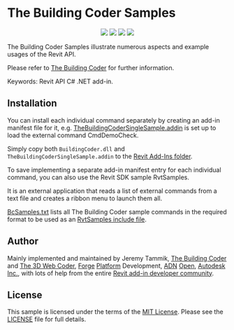 # The Building Coder Samples

<p align="center">
  <img src="https://img.shields.io/badge/Revit%20API-2022-blue.svg?style=for-the-badge">
  <img src="https://img.shields.io/badge/platform-Windows-lightgray.svg?style=for-the-badge">
  <img src="https://img.shields.io/badge/.NET-4.8-blue.svg?style=for-the-badge">
  <a href="http://opensource.org/licenses/MIT"><img src="https://img.shields.io/github/license/jeremytammik/RevitLookup?style=for-the-badge"></a>
</p>

The Building Coder Samples illustrate numerous aspects and example usages of the Revit API.

Please refer to [The Building Coder](http://thebuildingcoder.typepad.com) for further information.

Keywords: Revit API C# .NET add-in.

## Installation

You can install each individual command separately by creating an add-in manifest file for it,
e.g. [TheBuildingCoderSingleSample.addin](TheBuildingCoderSingleSample.addin) is
set up to load the external command CmdDemoCheck.

Simply copy both `BuildingCoder.dll` and `TheBuildingCoderSingleSample.addin` to
the [Revit Add-Ins folder](http://help.autodesk.com/view/RVT/2015/ENU/?guid=GUID-4FFDB03E-6936-417C-9772-8FC258A261F7).

To save implementing a separate add-in manifest entry for each individual command, you can also use the Revit SDK sample RvtSamples.

It is an external application that reads a list of external commands from a text file and creates a ribbon menu to launch them all.

[BcSamples.txt](BcSamples.txt) lists all The Building Coder sample commands in the required format to be used as
an [RvtSamples include file](http://thebuildingcoder.typepad.com/blog/2008/11/loading-the-building-coder-samples.html).


## Author

Mainly implemented and maintained by
Jeremy Tammik,
[The Building Coder](http://thebuildingcoder.typepad.com) and
[The 3D Web Coder](http://the3dwebcoder.typepad.com),
[Forge](http://forge.autodesk.com) [Platform](https://developer.autodesk.com) Development,
[ADN](http://www.autodesk.com/adn)
[Open](http://www.autodesk.com/adnopen),
[Autodesk Inc.](http://www.autodesk.com),
with lots of help from the entire
[Revit add-in developer community](http://forums.autodesk.com/t5/revit-api/bd-p/160).


## License

This sample is licensed under the terms of the [MIT License](http://opensource.org/licenses/MIT).
Please see the [LICENSE](LICENSE) file for full details.
